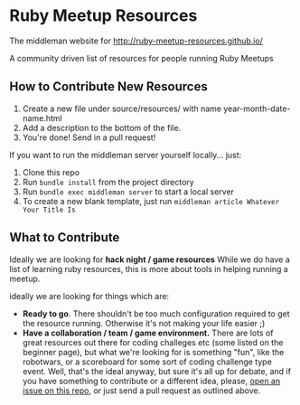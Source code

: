# Ruby Meetup Resources

The middleman website for http://ruby-meetup-resources.github.io/

A community driven list of resources for people running Ruby Meetups

How to Contribute New Resources
-------------------------------

1. Create a new file under source/resources/ with name year-month-date-name.html
2. Add a description to the bottom of the file.
3. You're done! Send in a pull request!

If you want to run the middleman server yourself locally... just:

1. Clone this repo
2. Run `bundle install` from the project directory
3. Run `bundle exec middleman server` to start a local server
4. To create a new blank template, just run `middleman article Whatever Your Title Is`


What to Contribute
------------------
Ideally we are looking for **hack night / game resources**  While we do have a list of learning ruby resources, this is more about tools in helping running a meetup.

ideally we are looking for things which are:</p>

* **Ready to go**. There shouldn't be too much configuration required to get the resource running.  Otherwise it's not making your life easier ;)
* **Have a collaboration / team / game environment.** There are lots of great resources out there for coding challeges etc (some listed on the
  beginner page), but what we're looking for is something "fun", like the robotwars, or a scoreboard for some sort of coding challenge type event.  Well, that's the ideal
  anyway, but sure it's all up for debate, and if you have something to contribute or a different idea, please, [open an issue on this repo](https://github.com/ruby-meetup-resources/new-resouces/issues), or just send a pull request as outlined above.
